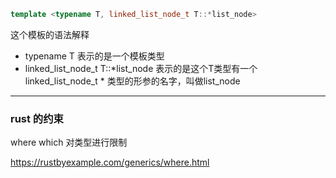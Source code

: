 ```c++
template <typename T, linked_list_node_t T::*list_node>
```

这个模板的语法解释

* typename T 表示的是一个模板类型
* linked_list_node_t T::*list_node 表示的是这个T类型有一个linked_list_node_t * 类型的形参的名字，叫做list_node
---

### rust 的约束

where which 对类型进行限制

https://rustbyexample.com/generics/where.html
